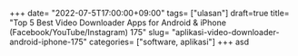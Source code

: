 +++
date= "2022-07-5T17:00:00+09:00"
tags= ["ulasan"]
draft=true
title= "Top 5 Best Video Downloader Apps for Android & iPhone (Facebook/YouTube/Instagram)        175"
slug= "aplikasi-video-downloader-android-iphone-175"
categories= ["software, aplikasi"]
+++
asd
